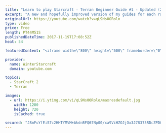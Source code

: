 ```yaml
---
title: "Learn to play Starcraft - Terran Beginner Guide #1 - Updated (2017 LOTV)"
excerpt: "A new and hopefully improved version of my guides for each race where I go over as many basics as possible while doing it live :)  I strongly believe that a super structured guide style is not very helpful compared to watching/playing the game actively.  Feedback is greatly appreciated. -- Watch live"
originalUrl: https://youtube.com/watch?v=qL9Ns0ORolo
type: video
price: Free
length: PT44M51S
publishedDateTime: 2017-11-19T17:08:52Z
heat: 54

featuredContent: "<iframe width=\"800\" height=\"500\" frameborder=\"0\" src=\"https://www.youtube.com/embed/qL9Ns0ORolo\" allow=\"accelerometer; autoplay; encrypted-media; gyroscope; picture-in-picture\" allowfullscreen></iframe>"

provider:
  name: WinterStarcraft
  domain: youtube.com

topics:
  - StarCraft 2
  - Terran

images:
  - url: https://i.ytimg.com/vi/qL9Ns0ORolo/maxresdefault.jpg
    width: 1280
    height: 720
    isCached: true

secured: "J8nFuYfEiS7c2HHTYMVM+AkdnBFQ67Np00/xa9ViHZOJjOx3J78375RDcZPDGMAjL2ZJxV+c5heHZpazjAddjFvL96Hb5Vgyi+MvZW9ArMbtvvu2EEoXz2sVACvbHRID4n0zRTZRg01PtfQ3ZjFUavmNNbafG+evmHq5lNn1bG3nPst4l6rHQISh5D6SKJS/47pp6WXSzBBswapiiiUxZY/bcMcYM0n+84hv0e5tfCV02ZqSmn2HxHYdo3KR2XOg/3AD2u9TkBan/01thnm6awNN3ai5CdOkoWv21vNRw+Treyan7pGVu7wKX8CTjspYZodG05aNct9FtliTzs0rsOaJJc8vdWQbUAKUtAcJhkHnT63ZzFN+m9FhCugNnoym96OVkTfzsNO5lt/kf6aG8HUL02x/aSSPAQf2tdkchy+quO646pIFdAL7Xny6uaCf;rEKRPsapWwLCsjK3i31Cnw=="
---
```


